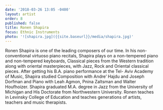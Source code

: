 ```yaml
---
date: '2018-03-26 13:05 -0400'
layout: artist
order: 8
published: false
title: Ronen Shapira
focus: Ethnic Instruments
photo: '![shapira.jpg]({{site.baseurl}}/media/shapira.jpg)'
---
```

Ronen Shapira is one of the leading composers of our time. In his non-conventional virtuoso piano recitals, Shapira plays on a non-tempered piano and non-tempered keyboards, Classical pieces from the Western tradition along with oriental masterpieces, with Jazz, Rock and Oriental classical pieces. After getting his B.A. piano performance at the Tel- Aviv Academy of Music, Shapira studied Composition with Andre’ Hajdu and Joseph Dorfman and Piano with Leah Agmon, Pnina Zaltsman and Walter Houfhoizer. Shapira graduated M.A. degree in Jazz from the University of Michigan and His Doctorate from Northwestern University. Ronen teaches in Levinsky College of Education and teaches generations of artists, teachers and music therapists.
